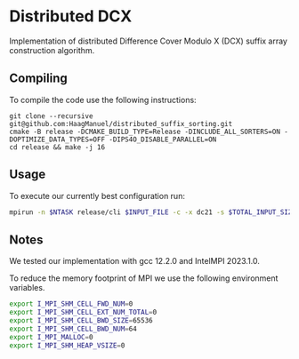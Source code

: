 
# Distributed DCX
Implementation of distributed Difference Cover Modulo X (DCX) suffix array construction algorithm.

## Compiling

To compile the code use the following instructions:
```
git clone --recursive git@github.com:HaagManuel/distributed_suffix_sorting.git
cmake -B release -DCMAKE_BUILD_TYPE=Release -DINCLUDE_ALL_SORTERS=ON -DOPTIMIZE_DATA_TYPES=OFF -DIPS4O_DISABLE_PARALLEL=ON
cd release && make -j 16
```

## Usage

To execute our currently best configuration run:

```sh
mpirun -n $NTASK release/cli $INPUT_FILE -c -x dc21 -s $TOTAL_INPUT_SIZE_BYTES -r ams -t 0.7 -l 2 -P 16,16 -M 64,64 -b -e 0 -Z -z 10000 -g -G -E -u 
```


## Notes
We tested our implementation with gcc 12.2.0 and IntelMPI 2023.1.0.

To reduce the memory footprint of MPI we use the following environment variables.

```sh
export I_MPI_SHM_CELL_FWD_NUM=0
export I_MPI_SHM_CELL_EXT_NUM_TOTAL=0
export I_MPI_SHM_CELL_BWD_SIZE=65536
export I_MPI_SHM_CELL_BWD_NUM=64
export I_MPI_MALLOC=0
export I_MPI_SHM_HEAP_VSIZE=0
```


